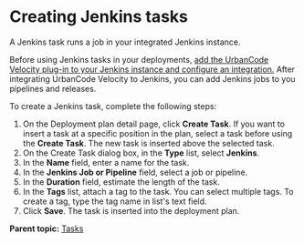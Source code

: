# Creating Jenkins tasks

A Jenkins task runs a job in your integrated Jenkins instance.

Before using Jenkins tasks in your deployments, [add the UrbanCode Velocity plug-in to your Jenkins instance and configure an integration.](../../com.uvelocity.doc/topics/t_integration_Jenkins.md#) After integrating UrbanCode Velocity to Jenkins, you can add Jenkins jobs to you pipelines and releases.

To create a Jenkins task, complete the following steps:

1.   On the Deployment plan detail page, click **Create Task**. If you want to insert a task at a specific position in the plan, select a task before using the **Create Task**. The new task is inserted above the selected task.
2.   On the Create Task dialog box, in the **Type** list, select **Jenkins**. 
3.   In the **Name** field, enter a name for the task. 
4.   In the **Jenkins Job or Pipeline** field, select a job or pipeline. 
5.   In the **Duration** field, estimate the length of the task. 
6.   In the **Tags** list, attach a tag to the task. You can select multiple tags. To create a tag, type the tag name in list's text field.
7.   Click **Save**. The task is inserted into the deployment plan.

**Parent topic:** [Tasks](../../com.crelease.doc/topics/cr_task_ov.md)

